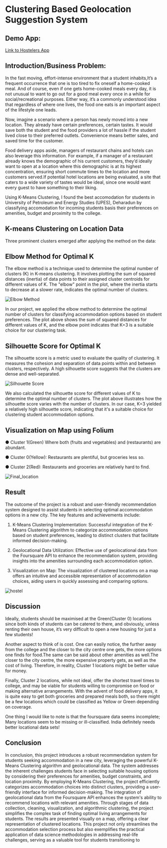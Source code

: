 # Clustering Based Geolocation Suggestion System

## Demo App:

[Link to Hostelers App](https://hostelers.streamlit.app/)

## Introduction/Business Problem:

In the fast moving, effort-intense environment that a student inhabits,It’s a frequent occurrence
that one is too tired to fix oneself a home-cooked meal. And of course, even if one gets
home-cooked meals every day, it is not unusual to want to go out for a good meal every once in
a while for social/recreational purposes. Either way, it’s a commonly understood idea that
regardless of where one lives, the food one eats is an important aspect of the lifestyle one
leads.

Now, imagine a scenario where a person has newly moved into a new location. They already
have certain preferences, certain tastes. It would save both the student and the food providers a
lot of hassle if the student lived close to their preferred outlets. Convenience means better
sales, and saved time for the customer.

Food delivery apps aside, managers of restaurant chains and hotels can also leverage this
information. For example, if a manager of a restaurant already knows the demographic of his
current customers, they’d ideally want to open at a location where this demographic is at its
highest concentration, ensuring short commute times to the location and more customers
served.If potential hotel locations are being evaluated, a site that caters to a wide variety of
tastes would be ideal, since one would want every guest to have something to their liking.


Using K-Means Clustering, I found the best accomodation for students in University of Petroleum and Energy Studies (UPES), Deharadun by classifying accomodation for incoming students basis their preferences on amenities, budget and proximity to the college.

## K-means Clustering on Location Data

Three prominent clusters emerged after applying the method on the data:

## Elbow Method for Optimal K

The elbow method is a technique used to determine the optimal number of clusters (K) in K-means clustering. It involves plotting the sum of squared distances (inertia) of data points to their assigned cluster centroids for different values of K. The "elbow" point in the plot, where the inertia starts to decrease at a slower rate, indicates the optimal number of clusters.

![Elbow Method](https://github.com/Ash-0701/Clustering-Based-Geolocation-Suggestion-System/assets/127925686/42e65d85-b3fc-431f-a593-c75544c4fa44)

In our project, we applied the elbow method to determine the optimal number of clusters for classifying accommodation options based on student preferences. The plot above shows the sum of squared distances for different values of K, and the elbow point indicates that K=3 is a suitable choice for our clustering task.

## Silhouette Score for Optimal K

The silhouette score is a metric used to evaluate the quality of clustering. It measures the cohesion and separation of data points within and between clusters, respectively. A high silhouette score suggests that the clusters are dense and well-separated.

![Silhouette Score](https://github.com/Ash-0701/Clustering-Based-Geolocation-Suggestion-System/assets/127925686/09fada1b-dac0-49df-a106-0ab39dcd9574)


We also calculated the silhouette score for different values of K to determine the optimal number of clusters. The plot above illustrates how the silhouette score varies with the number of clusters. In our case, K=3 yielded a relatively high silhouette score, indicating that it's a suitable choice for clustering student accommodation options.

## Visualization on Map using Folium


● Cluster 1(Green) Where both (fruits and vegetables) and (restaurants) are abundant.

● Cluster 0(Yellow): Restaurants are plentiful, but groceries less so.

● Cluster 2(Red): Restaurants and groceries are relatively hard to find.

![Final_location](https://github.com/Ash-0701/Clustering-Based-Geolocation-Suggestion-System/assets/127925686/dec8a31f-c22d-4e11-872d-c59318a24655)


## Result

The outcome of the project is a robust and user-friendly recommendation system designed to
assist students in selecting optimal accommodation options in a new city. The key features and
achievements include:

1. K-Means Clustering Implementation: Successful integration of the K-Means Clustering
algorithm to categorize accommodation options based on student preferences, leading to
distinct clusters that facilitate informed decision-making.

2. Geolocational Data Utilization: Effective use of geolocational data from the Foursquare API
to enhance the recommendation system, providing insights into the amenities surrounding
each accommodation option.

3. Visualization on Map: The visualization of clustered locations on a map offers an intuitive
and accessible representation of accommodation choices, aiding users in quickly assessing
and comparing options.


![hostel](https://github.com/AshutoshYadav2001/Clustering-Based-Geolocation-Suggestion-System/assets/127925686/7d6b37dc-d267-4998-a7a1-19a3a690e895)


## Discussion

Ideally, students should be maximised at the Green(Cluster 0) locations since both kinds of
students can be catered to there, and obviously, unless renting their own house, it’s very difficult
to open a new housing for just a few students!

Another aspect to think of is cost. One can easily notice, the further away from the college and
the closer to the city centre one gets, the more options one finds for food.The same can be said
about other amenities as well.The closer to the city centre, the more expensive property gets, as
well as the cost of living. Therefore, in reality, Cluster 1 locations might be better value for
money.

Finally, Cluster 2 locations, while not ideal, offer the shortest travel times to college, and may be
viable for students willing to compromise on food or making alternative arrangements. With the
advent of food delivery apps, it is quite easy to get both groceries and prepared meals both, so
there might be a few locations which could be classified as Yellow or Green depending on
coverage.

One thing I would like to note is that the foursquare data seems incomplete; Many locations
seem to be missing or ill-classified. India definitely needs better locational data sets!

## Conclusion

In conclusion, this project introduces a robust recommendation system for students seeking
accommodation in a new city, leveraging the powerful K-Means Clustering algorithm and
geolocational data. The system addresses the inherent challenges students face in selecting
suitable housing options by considering their preferences for amenities, budget constraints, and
location proximity. By employing K-Means Clustering, the project efficiently categorizes
accommodation choices into distinct clusters, providing a user-friendly interface for informed
decision-making. The integration of geolocational data from the Foursquare API enhances the
system's ability to recommend locations with relevant amenities. Through stages of data
collection, cleaning, visualization, and algorithmic clustering, the project simplifies the complex
task of finding optimal living arrangements for students. The results are presented visually on a
map, offering a clear representation of clustered locations. This project not only streamlines the
accommodation selection process but also exemplifies the practical application of data science
methodologies in addressing real-life challenges, serving as a valuable tool for students
transitioning to
